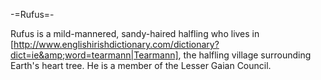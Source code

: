 -=Rufus=-

Rufus is a mild-mannered, sandy-haired halfling who lives in [http://www.englishirishdictionary.com/dictionary?dict=ie&amp;word=tearmann|Tearmann], the halfling village surrounding Earth's heart tree. He is a member of the Lesser Gaian Council.
